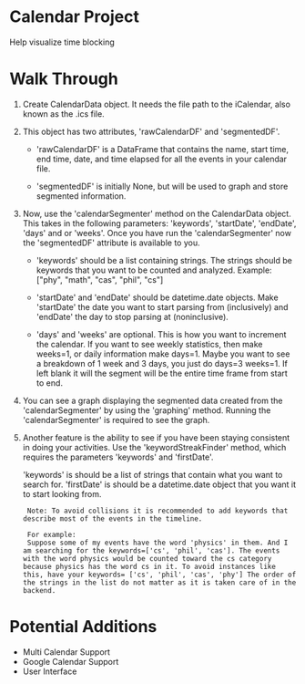 # Calendar Project
Help visualize time blocking

# Walk Through
1. Create CalendarData object. It needs the file path to the iCalendar, also known as the .ics file.

2. This object has two attributes, 'rawCalendarDF' and 'segmentedDF'.  

    - 'rawCalendarDF' is a DataFrame that contains the name, start time, end time, date, and time elapsed for all the events in your calendar file. 
    
    - 'segmentedDF' is initially None, but will be used to graph and store segmented information.

3. Now, use the 'calendarSegmenter' method on the CalendarData object. This takes in the following parameters: 'keywords', 'startDate', 'endDate', 'days' and or 'weeks'. Once you have run the 'calendarSegmenter' now the 'segmentedDF' attribute is available to you.

    - 'keywords' should be a list containing strings. The strings should be keywords that you want to be counted and analyzed. Example: ["phy", "math", "cas", "phil", "cs"]

    - 'startDate' and 'endDate' should be datetime.date objects. Make 'startDate' the date you want to start parsing from (inclusively) and 'endDate' the day to stop parsing at (noninclusive). 

    - 'days' and 'weeks' are optional. This is how you want to increment the calendar. If you want to see weekly statistics, then make weeks=1, or daily information make days=1. Maybe you want to see a breakdown of 1 week and 3 days, you just do days=3 weeks=1. If left blank it will the segment will be the entire time frame from start to end.

4. You can see a graph displaying the segmented data created from the 'calendarSegmenter' by using the 'graphing' method. Running the 'calendarSegmenter' is required to see the graph.

5. Another feature is the ability to see if you have been staying consistent in doing your activities. Use the 'keywordStreakFinder' method, which requires the parameters 'keywords' and 'firstDate'. 

    'keywords' is should be a list of strings that contain what you want to search for. 'firstDate' is should be a datetime.date object that you want it to start looking from.

        Note: To avoid collisions it is recommended to add keywords that describe most of the events in the timeline. 
        
        For example: 
        Suppose some of my events have the word 'physics' in them. And I am searching for the keywords=['cs', 'phil', 'cas']. The events with the word physics would be counted toward the cs category because physics has the word cs in it. To avoid instances like this, have your keywords= ['cs', 'phil', 'cas', 'phy'] The order of the strings in the list do not matter as it is taken care of in the backend.

# Potential Additions 
* Multi Calendar Support
* Google Calendar Support
* User Interface